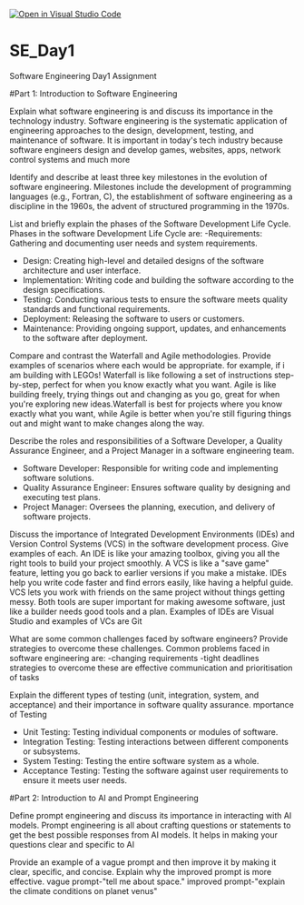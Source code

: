 [![Open in Visual Studio Code](https://classroom.github.com/assets/open-in-vscode-2e0aaae1b6195c2367325f4f02e2d04e9abb55f0b24a779b69b11b9e10269abc.svg)](https://classroom.github.com/online_ide?assignment_repo_id=18415197&assignment_repo_type=AssignmentRepo)
# SE_Day1
Software Engineering Day1 Assignment

#Part 1: Introduction to Software Engineering

Explain what software engineering is and discuss its importance in the technology industry.
Software engineering is the systematic application of engineering approaches to the design, development, testing, and maintenance of software.
It is important in today's tech industry because software engineers design and develop games, websites, apps, network control systems and much more

Identify and describe at least three key milestones in the evolution of software engineering.
 Milestones include the development of programming languages (e.g., Fortran, C), the establishment of software engineering as a discipline in the 1960s, the advent of structured programming in the 1970s.

List and briefly explain the phases of the Software Development Life Cycle.
Phases in the software Development Life Cycle are:
  -Requirements: Gathering and documenting user needs and system requirements.
  - Design: Creating high-level and detailed designs of the software architecture and user interface.
  - Implementation: Writing code and building the software according to the design specifications.
  - Testing: Conducting various tests to ensure the software meets quality standards and functional requirements.
  - Deployment: Releasing the software to users or customers.
  - Maintenance: Providing ongoing support, updates, and enhancements to the software after deployment.


Compare and contrast the Waterfall and Agile methodologies. Provide examples of scenarios where each would be appropriate.
for example, if i am building with LEGOs! Waterfall is like following a set of instructions step-by-step, perfect for when you know exactly what you want. Agile is like building freely, trying things out and changing as you go, great for when you're exploring new ideas.Waterfall is best for projects where you know exactly what you want, while Agile is better when you're still figuring things out and might want to make changes along the way.

Describe the roles and responsibilities of a Software Developer, a Quality Assurance Engineer, and a Project Manager in a software engineering team.
  - Software Developer: Responsible for writing code and implementing software solutions.
  - Quality Assurance Engineer: Ensures software quality by designing and executing test plans.
  - Project Manager: Oversees the planning, execution, and delivery of software projects.

Discuss the importance of Integrated Development Environments (IDEs) and Version Control Systems (VCS) in the software development process. Give examples of each.
An IDE is like your amazing toolbox, giving you all the right tools to build your project smoothly. A VCS is like a "save game" feature, letting you go back to earlier versions if you make a mistake. IDEs help you write code faster and find errors easily, like having a helpful guide. VCS lets you work with friends on the same project without things getting messy. Both tools are super important for making awesome software, just like a builder needs good tools and a plan. Examples of IDEs are Visual Studio and examples of VCs are Git

What are some common challenges faced by software engineers? Provide strategies to overcome these challenges.
Common problems faced in software engineering are:
-changing requirements
-tight deadlines
strategies to overcome these are effective communication and prioritisation of tasks

Explain the different types of testing (unit, integration, system, and acceptance) and their importance in software quality assurance.
mportance of Testing
  - Unit Testing: Testing individual components or modules of software.
  - Integration Testing: Testing interactions between different components or subsystems.
  - System Testing: Testing the entire software system as a whole.
  - Acceptance Testing: Testing the software against user requirements to ensure it meets user needs.


#Part 2: Introduction to AI and Prompt Engineering


Define prompt engineering and discuss its importance in interacting with AI models.
Prompt engineering is all about crafting questions or statements to get the best possible responses from AI models. It helps in making your questions clear and specific to AI

Provide an example of a vague prompt and then improve it by making it clear, specific, and concise. Explain why the improved prompt is more effective.
vague prompt-"tell me about space."
improved prompt-"explain the climate conditions on planet venus"
